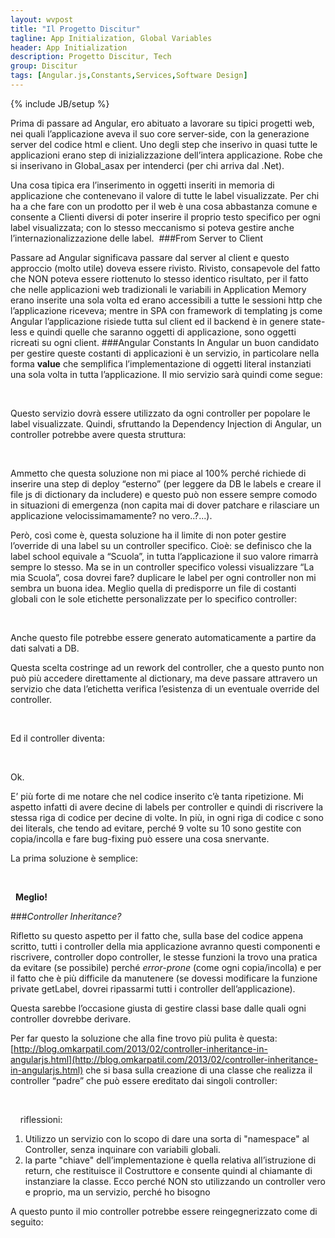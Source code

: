 ```yaml
---
layout: wvpost
title: "Il Progetto Discitur"
tagline: App Initialization, Global Variables
header: App Initialization
description: Progetto Discitur, Tech
group: Discitur
tags: [Angular.js,Constants,Services,Software Design]
---
```

{% include JB/setup %}

Prima di passare ad Angular, ero abituato a lavorare su tipici progetti
web, nei quali l’applicazione aveva il suo core server-side, con la generazione
server del codice html e client. Uno degli step che inserivo in quasi tutte le
applicazioni erano step di inizializzazione dell’intera applicazione. Robe che
si inserivano in Global_asax per intenderci (per chi arriva dal .Net).

Una cosa tipica era l’inserimento in oggetti inseriti in memoria di
applicazione che contenevano il valore di tutte le label visualizzate. Per chi
ha a che fare con un prodotto per il web è una cosa abbastanza comune e
consente a Clienti diversi di poter inserire il proprio testo specifico per
ogni label visualizzata; con lo stesso meccanismo si poteva gestire anche
l’internazionalizzazione delle label. 
###From Server to Client

Passare ad Angular significava passare dal server al client e questo
approccio (molto utile) doveva essere rivisto. Rivisto, consapevole del fatto
che NON poteva essere riottenuto lo stesso identico risultato, per il fatto che
nelle applicazioni web tradizionali le variabili in Application Memory erano
inserite una sola volta ed erano accessibili a tutte le sessioni http che
l’applicazione riceveva; mentre in SPA con framework di templating js come
Angular l’applicazione risiede tutta sul client ed il backend è in genere
state-less e quindi quelle che saranno oggetti di applicazione, sono oggetti
ricreati su ogni client.
###Angular Constants
In Angular un buon candidato per gestire queste costanti di applicazioni è
un servizio, in particolare nella forma **value** che semplifica l’implementazione di oggetti literal instanziati una sola volta
in tutta l’applicazione. Il mio servizio sarà quindi come segue:



 
  

<script type="syntaxhighlighter" class="brush: javascript">
<![CDATA[
angular.module('Common')
.value('dictionary',
    {
        specifics : "Caratteristiche",
        discipline: "Disciplina",
        school: "Scuola",
        classroom: "Classe",
        rating: "Valutazione",
        author: "Pubblicato da",
        ...
    }
)
]]></script> 


Questo servizio dovrà essere utilizzato da ogni controller per popolare le
label visualizzate. Quindi, sfruttando la Dependency Injection di Angular, un
controller potrebbe avere questa struttura:

 
<script type="syntaxhighlighter" class="brush: javascript">
<![CDATA[
angular.module('Lesson')
    .controller('LessonCtrl', [
        '$scope',
        'dictionary',
        function (
            $scope,
            dictionary,
            ) {
            //-------- public properties-------
            $scope.labels = {
                specifics: dictionary.specifics,
                discipline: dictionary.discipline,
                school: dictionary.school,
                classroom: dictionary.classroom,
                author: dictionary.author
            };
]]></script> 

Ammetto che questa soluzione non mi piace al 100% perché richiede di
inserire una step di deploy “esterno” (per leggere da DB le labels e creare il
file js di dictionary da includere) e questo può non essere sempre comodo in
situazioni di emergenza (non capita mai di dover patchare e rilasciare un
applicazione velocissimamamente? no vero..?...).
 

Però, così come è, questa soluzione ha il limite di non poter gestire
l’override di una label su un controller specifico. Cioè: se definisco che la
label school equivale a “Scuola”, in tutta l’applicazione il suo valore rimarrà sempre
lo stesso. Ma se in un controller specifico volessi visualizzare “La mia
Scuola”, cosa dovrei fare? duplicare le label per ogni controller non mi sembra
un buona idea. Meglio quella di predisporre un file di costanti globali con le
sole etichette personalizzate per lo specifico controller:

 
<script type="syntaxhighlighter" class="brush: javascript">
<![CDATA[
angular.module('Common')
.value('overrides',
    {
        'LessonCtrl': {
            school: "La  mia Scuola"
        }
    }
)
]]></script> 

Anche questo file potrebbe essere generato automaticamente a partire da
dati salvati a DB.

Questa scelta costringe ad un rework del controller, che a questo punto non
può più accedere direttamente al dictionary, ma deve passare attravero un
servizio che data l’etichetta verifica l’esistenza di un eventuale override del
controller. 

 
<script type="syntaxhighlighter" class="brush: javascript">
<![CDATA[
angular.module('Common')
        .factory('LabelService', function (dictionary,  overrides) {
            return {
                get: function (controller, label) {
            // if exists the overriden label within the Controller is returned 
            // otherwise the dictionary's label is returned

                 return 
          (overrides[controller] && overrides[controller][label]) ?
          overrides[controller][label] :
          dictionary[label] || 'Label (' + label + ') not set!';
                }
            };
        });
]]></script> 

Ed il controller diventa:

 
<script type="syntaxhighlighter" class="brush: javascript">
<![CDATA[
angular.module('Lesson')
    .controller('LessonCtrl', [
        '$scope',
        'LabelService'
        function (
            $scope,
            LabelService,
            ) {
            //-------- public properties-------
            $scope.labels = {
                specifics: LabelService.get('LessonCtrl','specifics'),
                discipline: LabelService.get('LessonCtrl','discipline'),
                school: LabelService.get('LessonCtrl','school'),
                ...
            };
]]></script> 

Ok.


E’ più forte di me notare che nel codice inserito c’è tanta ripetizione. Mi
aspetto infatti di avere decine di labels per controller e quindi di riscrivere
la stessa riga di codice per decine di volte. In più, in ogni riga di codice c
sono dei literals, che tendo ad evitare, perché 9 volte su 10 sono gestite con
copia/incolla e fare bug-fixing può essere una cosa snervante.

La prima soluzione è semplice:

 
<script type="syntaxhighlighter" class="brush: javascript">
<![CDATA[
angular.module('Lesson')
    .controller('LessonCtrl', [
        '$scope',
        'LabelService'
        function (
            $scope,
            LabelService,
            ) {
            var getLabel = function (label) {
                return LabelService.get('LessonCtrl', label);
            }

            //-------- public properties-------
            $scope.labels = {
                specifics: getLabel('specifics'),
                discipline: getLabel('discipline'),
                school: getLabel('school'),
                ...
            };
]]></script> 

 
**Meglio!**


###_Controller Inheritance?_

Rifletto su questo aspetto per il fatto che, sulla base del codice appena
scritto, tutti i controller della mia applicazione avranno questi componenti e
riscrivere, controller dopo controller, le stesse funzioni la trovo una pratica
da evitare (se possibile) perché _error-prone_ (come ogni copia/incolla) e per il fatto che è più difficile da manutenere (se
dovessi modificare la funzione private getLabel, dovrei ripassarmi tutti i
controller dell’applicazione). 

Questa sarebbe l’occasione giusta di gestire classi base dalle quali ogni
controller dovrebbe derivare.

Per far questo la soluzione che alla fine trovo più pulita è questa: [http://blog.omkarpatil.com/2013/02/controller-inheritance-in-angularjs.html](http://blog.omkarpatil.com/2013/02/controller-inheritance-in-angularjs.html)
che si basa sulla creazione di una classe che realizza il controller “padre”
che può essere ereditato dai singoli controller:
 
<script type="syntaxhighlighter" class="brush: javascript">
<![CDATA[
angular.module("Discitur")
    .factory('DisciturBaseCtrl', function () {
        function DisciturBaseCtrl($scope, LabelService) {
            //-------- public methods-------
            $scope.getLabel = function (label) {
                return LabelService.get($scope.ctrl, label);
            };
        }
        return (DisciturBaseCtrl);
    });
]]></script> 
 
 
riflessioni:

1. Utilizzo un servizio con lo scopo di dare una
     sorta di "namespace" al Controller, senza inquinare con variabili
     globali.
2. la parte "chiave" dell’implementazione è
     quella relativa all’istruzione di return, che restituisce il Costruttore e
     consente quindi al chiamante di instanziare la classe. Ecco perché NON sto
     utilizzando un controller vero e proprio, ma un servizio, perché ho
     bisogno

A questo punto il mio controller potrebbe essere reingegnerizzato come di
seguito:

